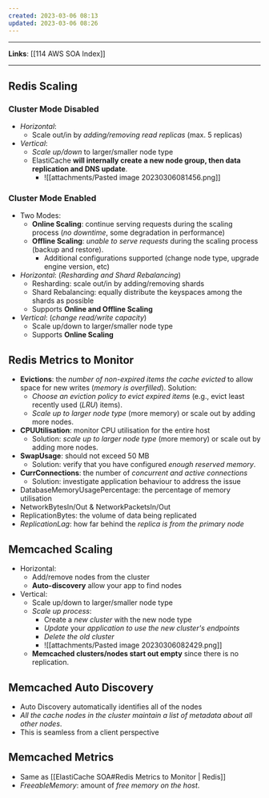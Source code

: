 ```yaml
---
created: 2023-03-06 08:13
updated: 2023-03-06 08:26
---
```

---
**Links**: [[114 AWS SOA Index]]

---
## Redis Scaling
### Cluster Mode Disabled
- *Horizontal*:
	- Scale out/in by *adding/removing read replicas* (max. 5 replicas)
- *Vertical*:
	- *Scale up/down* to larger/smaller node type
	- ElastiCache **will internally create a new node group, then data replication and DNS update**.
		- ![[attachments/Pasted image 20230306081456.png]]

### Cluster Mode Enabled
- Two Modes:
	- **Online Scaling**: continue serving requests during the scaling process (*no downtime*, some degradation in performance)
	- **Offline Scaling**: *unable to serve requests* during the scaling process (backup and restore). 
		- Additional configurations supported (change node type, upgrade engine version, etc)
- *Horizontal*: (*Resharding and Shard Rebalancing*)
	- Resharding: scale out/in by adding/removing shards
	- Shard Rebalancing: equally distribute the keyspaces among the shards as possible
	- Supports **Online and Offline Scaling**
- *Vertical*: (*change read/write capacity*)
	- Scale up/down to larger/smaller node type
	- Supports **Online Scaling**

## Redis Metrics to Monitor
- **Evictions**: the *number of non-expired items the cache evicted* to allow space for new writes (*memory is overfilled*). Solution:
	- *Choose an eviction policy to evict expired items* (e.g., evict least recently used (*LRU*) items).
	- *Scale up to larger node type* (more memory) or scale out by adding more nodes.
- **CPUUtilisation**: monitor CPU utilisation for the entire host
	- Solution: *scale up to larger node type* (more memory) or scale out by adding more nodes.
- **SwapUsage**: should not exceed 50 MB
	- Solution: verify that you have configured *enough reserved memory*.
- **CurrConnections**: the number of *concurrent and active connections*
	- Solution: investigate application behaviour to address the issue
- DatabaseMemoryUsagePercentage: the percentage of memory utilisation
- NetworkBytesIn/Out & NetworkPacketsIn/Out
- ReplicationBytes: the volume of data being replicated
- *ReplicationLag*: how far behind the *replica is from the primary node*

## Memcached Scaling
- Horizontal:
	- Add/remove nodes from the cluster
	- **Auto-discovery** allow your app to find nodes
- Vertical:
	- Scale up/down to larger/smaller node type
	- *Scale up process*:
		- Create a *new cluster* with the new node type
		- *Update* your *application to use the new cluster's endpoints*
		- *Delete the old cluster*
		- ![[attachments/Pasted image 20230306082429.png]]
	- **Memcached clusters/nodes start out empty** since there is no replication.

## Memcached Auto Discovery
- Auto Discovery automatically identifies all of the nodes
- *All the cache nodes in the cluster maintain a list of metadata about all other nodes*.
- This is seamless from a client perspective

## Memcached Metrics
- Same as [[ElastiCache SOA#Redis Metrics to Monitor | Redis]]
- *FreeableMemory*: amount of *free memory on the host*.